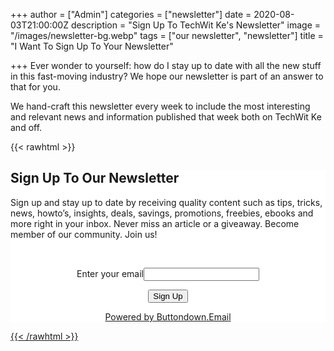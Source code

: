 +++
author = ["Admin"]
categories = ["newsletter"]
date = 2020-08-03T21:00:00Z
description = "Sign Up To TechWit Ke's Newsletter"
image = "/images/newsletter-bg.webp"
tags = ["our newsletter", "newsletter"]
title = "I Want To Sign Up To Your Newsletter"

+++
Ever wonder to yourself: how do I stay up to date with all the new stuff in this fast-moving industry? We hope our newsletter is part of an answer to that for you.

We hand-craft this newsletter every week to include the most interesting and relevant news and information published that week both on TechWit Ke and off.

{{< rawhtml >}}
<div class="wp-block-group alignwide has-background" style="background-color:#ffffff">

<div class="wp-block-group__inner-container">

<div class="wp-block-group">

<div class="wp-block-group__inner-container">

<h2 class="has-text-align-center">Sign Up To Our Newsletter</h2>

<p class="has-text-align-center">Sign up and stay up to date by receiving quality content such as tips, tricks, news, howto’s, insights, deals, savings, promotions, freebies, ebooks and more right in your inbox. Never miss an article or a giveaway. Become member of our community. Join us!</p>

<br>

<form action="https://buttondown.email/api/emails/embed-subscribe/techwitke" method="post" target="popupwindow" onsubmit="window.open('https://buttondown.email/techwitke', 'popupwindow')" class="embeddable-buttondown-form" align="center">

<label for="bd-email" align="center">Enter your email</label><input type="email" name="email" id="bd-email" align="center">

<input type="hidden" value="1" name="embed" align="center"></input>

<input type="submit" value="Sign Up" align="center"></input>

<p><a href="https://buttondown.email" target="_blank" align="center">Powered by Buttondown.Email</p>

</form>
</div>
</div>
</div>
</div>
{{< /rawhtml >}}